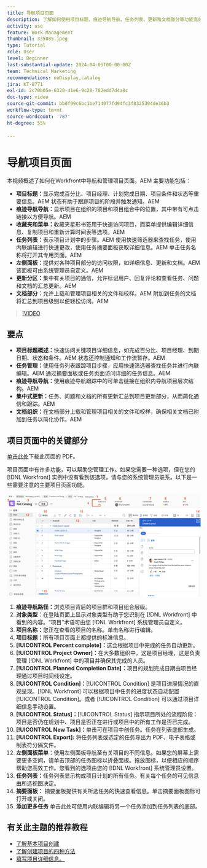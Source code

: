 ```yaml
---
title: 导航项目页面
description: 了解如何使用项目标题、痕迹导航导航、任务列表、更新和文档部分等功能高效地导航和管理Workfront项目页面。
activity: use
feature: Work Management
thumbnail: 335085.jpeg
type: Tutorial
role: User
level: Beginner
last-substantial-update: 2024-04-05T00:00:00Z
team: Technical Marketing
recommendations: noDisplay,catalog
jira: KT-8771
exl-id: 2c70b05e-6320-41e6-9c28-782edd7d4a8c
doc-type: video
source-git-commit: bbdf99c6bc1be714077fd94fc3f8325394de36b3
workflow-type: tm+mt
source-wordcount: '787'
ht-degree: 55%

---
```


# 导航项目页面

本视频概述了如何在Workfront中导航和管理项目页面。&#x200B;AEM 主要功能包括：

* **项目标题：**&#x200B;显示完成百分比、项目经理、计划完成日期、项目条件和状态等重要信息。&#x200B;AEM 状态有助于跟踪项目的阶段并触发通知。&#x200B;AEM
* **痕迹导航导航：**&#x200B;显示项目在组织的项目和项目组合中的位置，其中带有可点击链接以方便导航。&#x200B;AEM
* **收藏夹和菜单：**&#x200B;收藏夹星形书签用于快速访问项目，而菜单提供编辑详细信息、复制项目和重新计算时间表等选项。&#x200B;AEM
* **任务列表：**&#x200B;表示项目计划中的步骤。&#x200B;AEM 使用快速筛选器来查找任务，使用内联编辑进行快速更改，使用任务摘要面板获取详细信息。&#x200B;AEM 单击任务名称将打开其专用页面。&#x200B;AEM
* **左侧面板：**&#x200B;提供对各种项目部分的访问权限，如详细信息、更新和文档。&#x200B;AEM 该面板可由系统管理员自定义。&#x200B;AEM
* **更新分区：**&#x200B;集中有关项目的通信，允许标记用户、回复评论和查看任务、问题和文档的汇总更新。&#x200B;AEM
* **文档部分：**&#x200B;允许上载和管理项目相关的文件和校样。&#x200B;AEM 附加到任务的文档将汇总到项目级别以便轻松访问。&#x200B;AEM


>[!VIDEO](https://video.tv.adobe.com/v/335085/?quality=12&learn=on&enablevpops=1)

## 要点

* **项目标题概述：**&#x200B;快速访问关键项目详细信息，如完成百分比、项目经理、到期日期、状态和条件。&#x200B;AEM 状态还控制通知和工作流暂存。&#x200B;AEM
* **任务管理：**&#x200B;使用任务列表跟踪项目步骤，应用快速筛选器查找任务并进行内联编辑。&#x200B;AEM 通过摘要面板或任务页面访问详细的任务信息。&#x200B;AEM
* **痕迹导航导航：**&#x200B;使用痕迹导航跟踪中的可单击链接在组织内导航项目层次结构。&#x200B;AEM
* **集中式更新：**&#x200B;任务、问题和文档的所有更新汇总到项目更新部分，从而简化通信和跟踪。&#x200B;AEM
* **文档组织：**&#x200B;在文档部分上载和管理项目相关的文件和校样，确保相关文档已附加到任务以简化协作。&#x200B;AEM


## 项目页面中的关键部分

[单击此处](/help/assets/key-parts-of-the-project-page.pdf)下载此页面的 PDF。

项目页面中有许多功能，可以帮助您管理工作。如果您需要一种选项，但在您的 [!DNL Workfront] 实例中没有看到该选项，请与您的系统管理员联系。以下是一些需要注意的主要项目页面功能。

![项目页面截图](assets/project-page-graphic-for-planner-v2.png)

1. **痕迹导航路径：**&#x200B;浏览项目背后的项目群和项目组合层级。
2. **对象类型：**&#x200B;在登陆页面上显示对象类型有助于您识别在 [!DNL Workfront] 中看到的内容。“项目”术语可由您 [!DNL Workfront] 系统管理员自定义。
3. **项目名称：**&#x200B;您正在查看的项目的名称。单击名称进行编辑。
4. **项目标题：**&#x200B;所有项目页面上都提供的标准信息。
5. **[!UICONTROL Percent complete]：**&#x200B;这会根据项目中完成的任务自动更新。
6. **[!UICONTROL Project Owner]：**&#x200B;在大多数组织中，这是项目经理，这是负责管理 [!DNL Workfront] 中的项目并确保其完成的人员。
7. **[!UICONTROL Planned Completion Date]：**&#x200B;项目的规划完成日期由项目经理通过项目时间线设定。
8. **[!UICONTROL Condition]：**&#x200B;[!UICONTROL Condition] 是项目进展情况的直观呈现。[!DNL Workfront] 可以根据项目中任务的进度状态自动配置 [!UICONTROL Condition]。或者 [!UICONTROL Condition] 可以通过项目详细信息手动设置。
9. **[!UICONTROL Status]：**&#x200B;[!UICONTROL Status] 指示项目所处的流程阶段：项目是否仍在规划中、项目是否正在进行或项目中的所有工作是否已完成。
10. **[!UICONTROL New Task]：**&#x200B;单击可在项目中创任务。任务在列表底部生成。
11. **[!UICONTROL Export]:** 将任务列表或选定的任务导出为 PDF、电子表格或制表符分隔文件。
12. **左侧面板菜单：**&#x200B;使用左侧面板导航至有关项目的不同信息。如果您的屏幕上需要更多空间，请单击顶部的任务图标以折叠面板。拖放图标，以便相应的顺序帮助您高效工作。您看到的选项由您的 [!DNL Workfront] 系统管理员设置。
13. **任务列表：**&#x200B;任务列表显示构成项目计划的所有任务。有关每个任务的可见信息由所选视图决定。
14. **摘要面板：** 摘要面板提供有关所选任务的快速查看信息。单击摘要面板图标可打开或关闭。
15. **添加更多任务** 单击此处可使用内联编辑将另一个任务添加到任务列表的底部。

## 有关此主题的推荐教程

* [了解基本项目创建](/help/manage-work/projects/understand-basic-project-creation.md)
* [了解创建项目的四种方法](/help/manage-work/projects/understand-other-ways-to-create-projects.md)
* [填写项目详细信息。](/help/manage-work/projects/fill-in-the-project-details.md)

